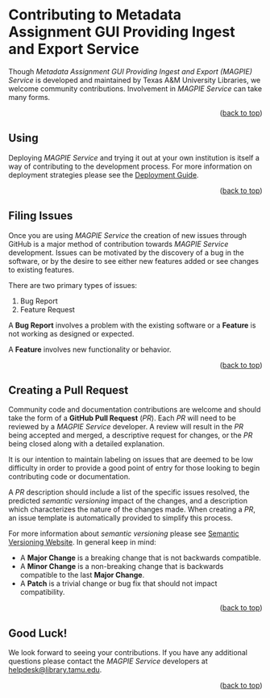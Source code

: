 <a name="readme-top"></a>
# Contributing to Metadata Assignment GUI Providing Ingest and Export Service

Though *Metadata Assignment GUI Providing Ingest and Export (MAGPIE) Service* is developed and maintained by Texas A&M University Libraries, we welcome community contributions.
Involvement in *MAGPIE Service* can take many forms.

<div align="right">(<a href="#readme-top">back to top</a>)</div>


## Using

Deploying *MAGPIE Service* and trying it out at your own institution is itself a way of contributing to the development process.
For more information on deployment strategies please see the [Deployment Guide][deployment-guide].

<div align="right">(<a href="#readme-top">back to top</a>)</div>


## Filing Issues

Once you are using *MAGPIE Service* the creation of new issues through GitHub is a major method of contribution towards *MAGPIE Service* development.
Issues can be motivated by the discovery of a bug in the software, or by the desire to see either new features added or see changes to existing features.

There are two primary types of issues:
1. Bug Report
2. Feature Request

A **Bug Report** involves a problem with the existing software or a **Feature** is not working as designed or expected.

A **Feature** involves new functionality or behavior.

<div align="right">(<a href="#readme-top">back to top</a>)</div>


## Creating a Pull Request

Community code and documentation contributions are welcome and should take the form of a **GitHub Pull Request** (*PR*).
Each *PR* will need to be reviewed by a *MAGPIE Service* developer.
A review will result in the *PR* being accepted and merged, a descriptive request for changes, or the *PR* being closed along with a detailed explanation.

It is our intention to maintain labeling on issues that are deemed to be low difficulty in order to provide a good point of entry for those looking to begin contributing code or documentation.

A *PR* description should include a list of the specific issues resolved, the predicted *semantic versioning* impact of the changes, and a description which characterizes the nature of the changes made.
When creating a *PR*, an issue template is automatically provided to simplify this process.

For more information about *semantic versioning* please see [Semantic Versioning Website][semantic-versioning].
In general keep in mind:

- A **Major Change** is a breaking change that is not backwards compatible.
- A **Minor Change** is a non-breaking change that is backwards compatible to the last **Major Change**.
- A **Patch** is a trivial change or bug fix that should not impact compatibility.

<div align="right">(<a href="#readme-top">back to top</a>)</div>


## Good Luck!

We look forward to seeing your contributions.
If you have any additional questions please contact the *MAGPIE Service* developers at helpdesk@library.tamu.edu.

<div align="right">(<a href="#readme-top">back to top</a>)</div>


<!-- LINKS -->
[deployment-guide]: DEPLOYING.md
[semantic-versioning]: https://semver.org/
